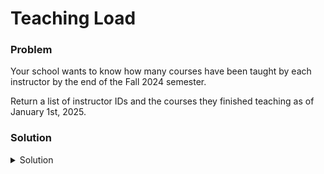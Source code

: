# Teaching Load

### Problem
Your school wants to know how many courses have been taught by each instructor by the end of the Fall 2024 semester.

Return a list of instructor IDs and the courses they finished teaching as of January 1st, 2025.

### Solution
<details>
  <summary>Solution</summary>

  ```SQL
select instructorid, count(*) from courses
WHERE EndDate < '2025-01-01'
GROUP BY InstructorId
  ```
  
</details>